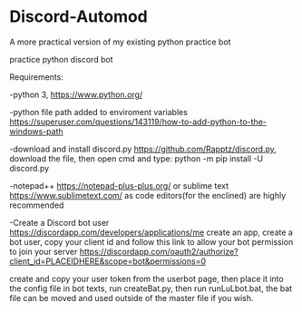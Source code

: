# Discord-Automod
A more practical version of my existing python practice bot

practice python discord bot

Requirements:

-python 3, https://www.python.org/

-python file path added to enviroment variables https://superuser.com/questions/143119/how-to-add-python-to-the-windows-path

-download and install discord.py https://github.com/Rapptz/discord.py, download the file,
then open cmd and type: python -m pip install -U discord.py

-notepad++ https://notepad-plus-plus.org/ or sublime text https://www.sublimetext.com/ 
as code editors(for the enclined) are highly recommended

-Create a Discord bot user https://discordapp.com/developers/applications/me create an app, 
create a bot user, copy your client id and follow this link to allow your bot permission to join your server
https://discordapp.com/oauth2/authorize?client_id=PLACEIDHERE&scope=bot&permissions=0

create and copy your user token from the userbot page, then place it into the config file in bot texts, 
run createBat.py, then run runLuLbot.bat, the bat file can be moved and used outside of the master file if you wish.
